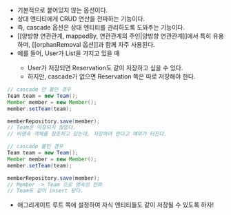 - 기본적으로 붙어있지 않는 옵션이다.
- 상대 엔티티에게 CRUD 연산을 전파하는 기능이다.
- 즉, cascade 옵션은 상대 엔티티를 관리하도록 도와주는 기능이다.
- [[양방향 연관관계, mappedBy, 연관관계의 주인|양방향 연관관계]]에서 특히 유용하며, [[orphanRemoval 옵션]]과 함께 자주 사용된다.
- 예를 들어, User가 List<Reservation>을 가지고 있을 때
    - User가 저장되면 Reservation도 같이 저장하고 싶을 수 있다.
    - 하지만, cascade가 없으면 Reservation 쪽은 따로 저장해야 한다.

```java
// cascade 안 붙인 경우
Team team = new Team();
Member member = new Member();
member.setTeam(team);

memberRepository.save(member);
// Team은 저장되지 않았다.
// 비영속 객체를 참조하고 있는데, 저장하려 한다고 예외가 터진다.

// cascade 붙인 경우
Team team = new Team();
Member member = new Member();
member.setTeam(team);

memberRepository.save(member);
// Member -> Team 으로 영속성 전파
// Team도 같이 insert 된다.
```

- 애그리게이트 루트 쪽에 설정하여 자식 엔티티들도 같이 저장될 수 있도록 하자!